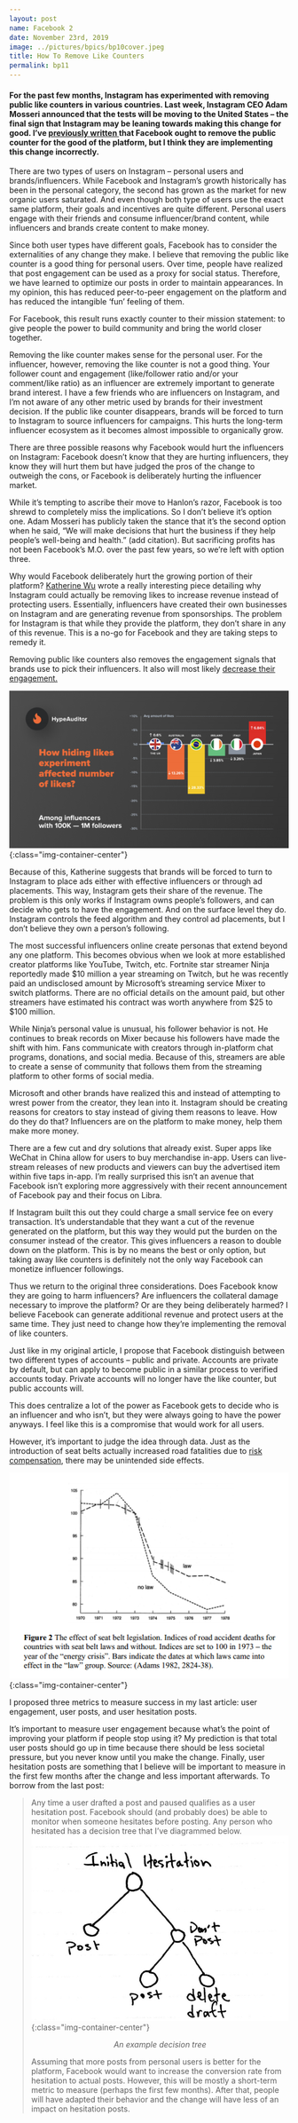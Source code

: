 ```yaml
---
layout: post
name: Facebook 2
date: November 23rd, 2019
image: ../pictures/bpics/bp10cover.jpeg
title: How To Remove Like Counters
permalink: bp11
---
```


#### For the past few months, Instagram has experimented with removing public like counters in various countries. Last week, Instagram CEO Adam Mosseri announced that the tests will be moving to the United States – the final sign that Instagram may be leaning towards making this change for good. I’ve <a href="https://nickchua.me/bp9" target="_blank">previously written </a> that Facebook ought to remove the public counter for the good of the platform, but I think they are implementing this change incorrectly.

There are two types of users on Instagram – personal users and brands/influencers. While Facebook and Instagram’s growth historically has been in the personal category, the second has grown as the market for new organic users saturated. And even though both type of users use the exact same platform, their goals and incentives are quite different. Personal users engage with their friends and consume influencer/brand content, while influencers and brands create content to make money. 

Since both user types have different goals, Facebook has to consider the externalities of any change they make. I believe that removing the public like counter is a good thing for personal users. Over time, people have realized that post engagement can be used as a proxy for social status. Therefore, we have learned to optimize our posts in order to maintain appearances. In my opinion, this has reduced peer-to-peer engagement on the platform and has reduced the intangible ‘fun’ feeling of them.

For Facebook, this result runs exactly counter to their mission statement: to give people the power to build community and bring the world closer together.

Removing the like counter makes sense for the personal user. For the influencer, however, removing the like counter is not a good thing. Your follower count and engagement (like/follower ratio and/or your comment/like ratio) as an influencer are extremely important to generate brand interest. I have a few friends who are influencers on Instagram, and I’m not aware of any other metric used by brands for their investment decision. If the public like counter disappears, brands will be forced to turn to Instagram to source influencers for campaigns. This hurts the long-term influencer ecosystem as it becomes almost impossible to organically grow. 

There are three possible reasons why Facebook would hurt the influencers on Instagram: Facebook doesn’t know that they are hurting influencers, they know they will hurt them but have judged the pros of the change to outweigh the cons, or Facebook is deliberately hurting the influencer market. 

While it’s tempting to ascribe their move to Hanlon’s razor, Facebook is too shrewd to completely miss the implications. So I don’t believe it’s option one. Adam Mosseri has publicly taken the stance that it’s the second option when he said, “We will make decisions that hurt the business if they help people’s well-being and health.” (add citation). But sacrificing profits has not been Facebook’s M.O. over the past few years, so we’re left with option three.

Why would Facebook deliberately hurt the growing portion of their platform? <a href="https://www.katherinewu.me/writings/why-is-instagram-removing-likes" target="_blank">Katherine Wu</a> wrote a really interesting piece detailing why Instagram could actually be removing likes to increase revenue instead of protecting users. Essentially, influencers have created their own businesses on Instagram and are generating revenue from sponsorships. The problem for Instagram is that while they provide the platform, they don’t share in any of this revenue. This is a no-go for Facebook and they are taking steps to remedy it.   

Removing public like counters also removes the engagement signals that brands use to pick their influencers. It also will most likely <a href="https://www.socialmediatoday.com/news/new-report-examines-the-impact-of-instagrams-hidden-likes-experiment-on-in/566887/" target="_blank">decrease their engagement.</a>

![](/pictures/posts/bp11/instagramv2p1.png){:class="img-container-center"}

Because of this, Katherine suggests that brands will be forced to turn to Instagram to place ads either with effective influencers or through ad placements. This way, Instagram gets their share of the revenue. The problem is this only works if Instagram owns people’s followers, and can decide who gets to have the engagement. And on the surface level they do. Instagram controls the feed algorithm and they control ad placements, but I don’t believe they own a person’s following. 

The most successful influencers online create personas that extend beyond any one platform. This becomes obvious when we look at more established creator  platforms like YouTube, Twitch, etc. Fortnite star streamer Ninja reportedly made $10 million a year streaming on Twitch, but he was recently paid an undisclosed amount by Microsoft’s streaming service Mixer to switch platforms. There are no official details on the amount paid, but other streamers have estimated his contract was worth anywhere from $25 to $100 million.

While Ninja’s personal value is unusual, his follower behavior is not. He continues to break records on Mixer because his followers have made the shift with him. Fans communicate with creators through in-platform chat programs, donations, and social media. Because of this, streamers are able to create a sense of community that follows them from the streaming platform to other forms of social media. 

Microsoft and other brands have realized this and instead of attempting to wrest power from the creator, they lean into it. Instagram should be creating reasons for creators to stay instead of giving them reasons to leave. How do they do that? Influencers are on the platform to make money, help them make more money. 

There are a few cut and dry solutions that already exist. Super apps like WeChat in China allow for users to buy merchandise in-app. Users can live-stream releases of new products and viewers can buy the advertised item within five taps in-app. I’m really surprised this isn’t an avenue that Facebook isn’t exploring more aggressively with their recent announcement of Facebook pay and their focus on Libra. 

If Instagram built this out they could charge a small service fee on every transaction. It’s understandable that they want a cut of the revenue generated on the platform, but this way they would put the burden on the consumer instead of the creator. This gives influencers a reason to double down on the platform. This is by no means the best or only option, but taking away like counters is definitely not the only way Facebook can monetize influencer followings. 

Thus we return to the original three considerations. Does Facebook know they are going to harm influencers? Are influencers the collateral damage necessary to improve the platform? Or are they being deliberately harmed? I believe Facebook can generate additional revenue and protect users at the same time. They just need to change how they’re implementing the removal of like counters.

Just like in my original article, I propose that Facebook distinguish between two different types of accounts – public and private. Accounts are private by default, but can apply to become public in a similar process to verified accounts today. Private accounts will no longer have the like counter, but public accounts will. 

This does centralize a lot of the power as Facebook gets to decide who is an influencer and who isn’t, but they were always going to have the power anyways. I feel like this is a compromise that would work for all users. 

However, it’s important to judge the idea through data. Just as the introduction of seat belts actually increased road fatalities due to <a href="https://systemicfailure.wordpress.com/2015/02/26/mandatory-helmet-laws-are-like-mandatory-seatbelt-laws/" target="_blank">risk compensation</a>, there may be unintended side effects.

![](/pictures/posts/bp11/seatbelt1.png){:class="img-container-center"}


I proposed three metrics to measure success in my last article: user engagement, user posts, and user hesitation posts. 

It’s important to measure user engagement because what’s the point of improving your platform if people stop using it? My prediction is that total user posts should go up in time because there should be less societal pressure, but you never know until you make the change. Finally, user hesitation posts are something that I believe will be important to measure in the first few months after the change and less important afterwards. To borrow from the last post:

> Any time a user drafted a post and paused qualifies as a user hesitation post. Facebook should (and probably does) be able to monitor when someone hesitates before posting. Any person who hesitated has a decision tree that I’ve diagrammed below.
>![](/pictures/posts/bp9/tree.jpg){:class="img-container-center"}
> *<center>An example decision tree </center>*
>
>Assuming that more posts from personal users is better for the platform, Facebook would want to increase the conversion rate from hesitation to actual posts. However, this will be mostly a short-term metric to measure (perhaps the first few months). After that, people will have adapted their behavior and the change will have less of an impact on hesitation posts.